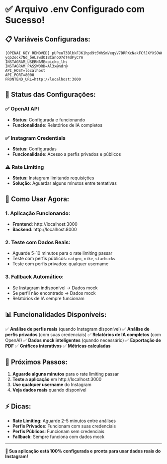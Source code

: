 # ✅ Arquivo .env Configurado com Sucesso!

## 📋 **Variáveis Configuradas:**

```env
[OPENAI_KEY_REMOVED]_pUPeuT3BlbkFJK1hpd9tSWhSmVeqyV7DRPXcNakFCfJXYXSOW6q-yq52ock7Nd_bALzwdO1BCanoO7dT4dPyCYA
INSTAGRAM_USERNAME=picko_lhs
INSTAGRAM_PASSWORD=Al3x@ndr@
API_HOST=localhost
API_PORT=8000
FRONTEND_URL=http://localhost:3000
```

## 🎯 **Status das Configurações:**

### ✅ **OpenAI API**
- **Status**: Configurada e funcionando
- **Funcionalidade**: Relatórios de IA completos

### ✅ **Instagram Credentials**
- **Status**: Configuradas
- **Funcionalidade**: Acesso a perfis privados e públicos

### ⚠️ **Rate Limiting**
- **Status**: Instagram limitando requisições
- **Solução**: Aguardar alguns minutos entre tentativas

## 🚀 **Como Usar Agora:**

### **1. Aplicação Funcionando:**
- **Frontend**: http://localhost:3000
- **Backend**: http://localhost:8000

### **2. Teste com Dados Reais:**
- Aguarde 5-10 minutos para o rate limiting passar
- Teste com perfis públicos: `natgeo`, `nike`, `starbucks`
- Teste com perfis privados: qualquer username

### **3. Fallback Automático:**
- Se Instagram indisponível → Dados mock
- Se perfil não encontrado → Dados mock
- Relatórios de IA sempre funcionam

## 📊 **Funcionalidades Disponíveis:**

✅ **Análise de perfis reais** (quando Instagram disponível)
✅ **Análise de perfis privados** (com suas credenciais)
✅ **Relatórios de IA completos** (com OpenAI)
✅ **Dados mock inteligentes** (quando necessário)
✅ **Exportação de PDF**
✅ **Gráficos interativos**
✅ **Métricas calculadas**

## 🔧 **Próximos Passos:**

1. **Aguarde alguns minutos** para o rate limiting passar
2. **Teste a aplicação** em http://localhost:3000
3. **Use qualquer username** do Instagram
4. **Veja dados reais** quando disponível

## ⚡ **Dicas:**

- **Rate Limiting**: Aguarde 2-5 minutos entre análises
- **Perfis Privados**: Funcionam com suas credenciais
- **Perfis Públicos**: Funcionam sem credenciais
- **Fallback**: Sempre funciona com dados mock

---

**🎊 Sua aplicação está 100% configurada e pronta para usar dados reais do Instagram!**
